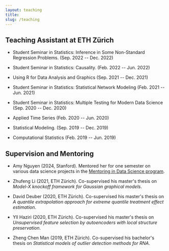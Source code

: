 ```yaml
---
layout: teaching
title: 
slug: /teaching
---
```


## Teaching Assistant at ETH Zürich
- Student Seminar in Statistics: Inference in Some Non-Standard Regression Problems. (Sep. 2022 -- Dec. 2022)

- Student Seminar in Statistics: Causality. (Feb. 2022 -- Jun. 2022)

- Using R for Data Analysis and Graphics (Sep. 2021 -- Dec. 2021)

- Student Seminar in Statistics: Statistical Network Modeling (Feb. 2021 -- Jun. 2021)

- Student Seminar in Statistics: Multiple Testing for Modern Data Science (Sep. 2020 -- Dec. 2020)

- Applied Time Series (Feb. 2020 -- Jun. 2020)

- Statistical Modeling. (Sep. 2019 -- Dec. 2019)

- Computational Statistics (Feb. 2019 -- Jun. 2019)

## Supervision and Mentoring

- Amy Nguyen (2024, Stanford). Mentored her for one semester on various data science projects in the [Mentoring in Data Science program](https://dbds.stanford.edu/inclusive-mentoring-in-data-science/}{Inclusive).

- Zhufeng Li (2021,  ETH Zürich). Co-supervised his master's thesis on *Model-X knockoff framework for Gaussian graphical models*.

- David Deuber (2020,  ETH Zürich). Co-supervised his master's thesis on *A quantile extrapolation approach for extreme quantile treatment effect estimation*.

- Yll Haziri (2020,  ETH Zürich). Co-supervised his master's thesis  on *Unsupervised feature selection by autoencoders with local structure preservation*.
	
- Zheng Chen Man (2019,  ETH Zürich). Co-supervised his bachelor's thesis  on *Statistical models of outlier detection methods for RNA*.